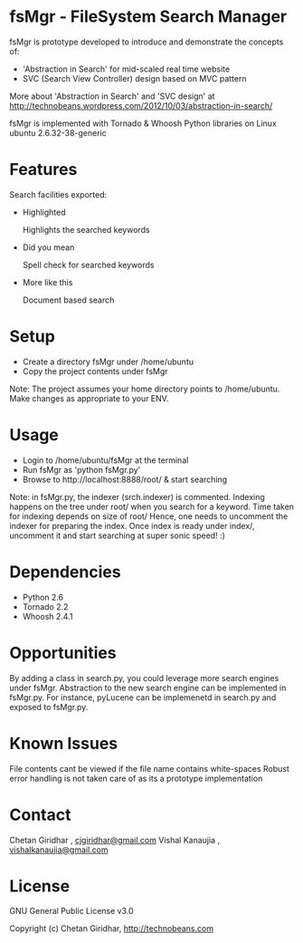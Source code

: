 fsMgr - FileSystem Search Manager
==================================

fsMgr is prototype developed to introduce and demonstrate the concepts of: 
- 'Abstraction in Search' for mid-scaled real time website
- SVC (Search View Controller) design based on MVC pattern

More about 'Abstraction in Search' and 'SVC design' at http://technobeans.wordpress.com/2012/10/03/abstraction-in-search/

fsMgr is implemented with Tornado & Whoosh Python libraries on Linux ubuntu 2.6.32-38-generic

Features
========
Search facilities exported:

- Highlighted

	Highlights the searched keywords

- Did you mean

	Spell check for searched keywords
 
- More like this

	Document based search

Setup
=====

- Create a directory fsMgr under /home/ubuntu
- Copy the project contents under fsMgr

Note: The project assumes your home directory points to /home/ubuntu. Make changes as appropriate to your ENV.

Usage
=====
- Login to /home/ubuntu/fsMgr at the terminal
- Run fsMgr as 'python fsMgr.py'
- Browse to http://localhost:8888/root/ & start searching

Note: in fsMgr.py, the indexer (srch.indexer) is commented.
Indexing happens on the tree under root/ when you search for a keyword. Time taken for indexing depends on size of root/
Hence, one needs to uncomment the indexer for preparing the index.
Once index is ready under index/, uncomment it and start searching at super sonic speed! :)

Dependencies
============
- Python 2.6
- Tornado 2.2
- Whoosh 2.4.1

Opportunities
=============

By adding a class in search.py, you could leverage more search engines under fsMgr.
Abstraction to the new search engine can be implemented in fsMgr.py. 
For instance, pyLucene can be implemenetd in search.py and exposed to fsMgr.py.


Known Issues
============
File contents cant be viewed if the file name contains white-spaces
Robust error handling is not taken care of as its a prototype implementation

Contact
=======

Chetan Giridhar , cjgiridhar@gmail.com
Vishal Kanaujia , vishalkanaujia@gmail.com

License
=======
GNU General Public License v3.0

Copyright (c) Chetan Giridhar, http://technobeans.com
